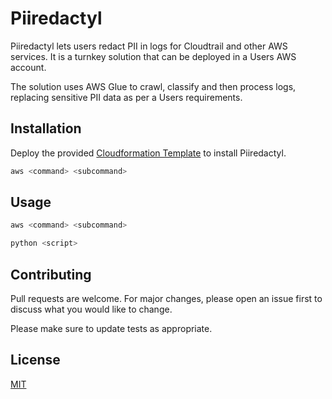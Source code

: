 # Piiredactyl

Piiredactyl lets users redact PII in logs for Cloudtrail and other AWS services.  It is a turnkey solution that can be deployed in a Users AWS account.  

The solution uses AWS Glue to crawl, classify and then process logs, replacing sensitive PII data as per a Users requirements.

## Installation

Deploy the provided [Cloudformation Template](https://pip.pypa.io/en/stable/) to install Piiredactyl.

```bash
aws <command> <subcommand>
```

## Usage

```bash
aws <command> <subcommand>
```

```python
python <script>
```

## Contributing
Pull requests are welcome. For major changes, please open an issue first to discuss what you would like to change.

Please make sure to update tests as appropriate.

## License
[MIT](https://choosealicense.com/licenses/mit/)

